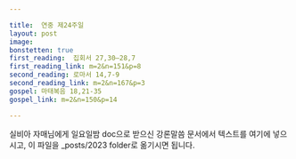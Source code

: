 ```yaml
---

title:  연중 제24주일
layout: post 
image:  
bonstetten: true
first_reading:  집회서 27,30―28,7
first_reading_link: m=2&n=151&p=8
second_reading: 로마서 14,7-9
second_reading_link: m=2&n=167&p=3
gospel: 마태복음 18,21-35
gospel_link: m=2&n=150&p=14

---
```



실비아 자매님에게 일요일밤 doc으로 받으신
강론말씀 문서에서
텍스트를 여기에 넣으시고,
이 파일을 _posts/2023 folder로 옮기시면 됩니다.
